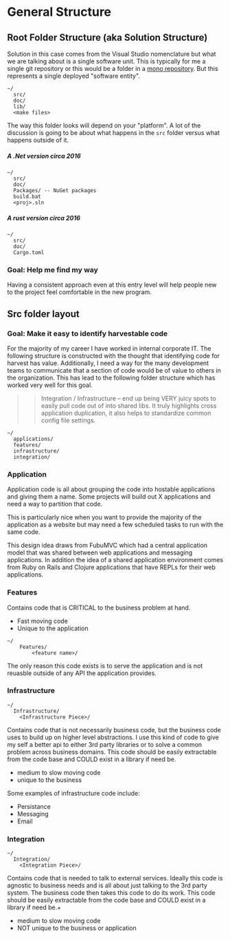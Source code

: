 # General Structure


## Root Folder Structure (aka Solution Structure)

Solution in this case comes from the Visual Studio nomenclature but what we are talking about is a single software unit. This is typically for me a single git repository or this would be a folder in a [mono repository](https://developer.atlassian.com/blog/2015/10/monorepos-in-git/). But this represents a single deployed "software entity".

```
~/
  src/
  doc/
  lib/
  <make files>
```

The way this folder looks will depend on your "platform". A lot of the discussion is going to be about what happens in the `src` folder versus what happens outside of it.

##### A .Net version circa 2016

```
~/
  src/
  doc/
  Packages/ -- NuGet packages
  build.bat
  <proj>.sln
```

##### A rust version circa 2016

```
~/
  src/
  doc/
  Cargo.toml
```

### Goal: Help me find my way

Having a consistent approach even at this entry level will help people new to the project feel comfortable in the new program.

## Src folder layout

### Goal: Make it easy to identify harvestable code

For the majority of my career I have worked in internal corporate IT. The following structure is constructed with the thought that identifying code for harvest has value. Additionally, I need a way for the many development teams to communicate that a section of code would be of value to others in the organization. This has lead to the following folder structure which has worked very well for this goal.

> > Integration / Infrastructure – end up being VERY juicy spots to easily pull code out of into shared libs. It truly highlights cross application duplication, it also helps to standardize common config file settings.

```
~/
  applications/
  features/
  infrastructure/
  integration/
```

### Application
Application code is all about grouping the code into hostable applications and giving them a name. Some projects will build out X applications and need a way to partition that code.

This is particularly nice when you want to provide the majority of the application as a website but may need a few scheduled tasks to run with the same code.

This design idea draws from FubuMVC which had a central application model that was shared between web applications and messaging applications. In addition the idea of a shared application environment comes from Ruby on Rails and Clojure applications that have REPLs for their web applications.

### Features

Contains code that is CRITICAL to the business problem at hand.

- Fast moving code
- Unique to the application

```
~/
    Features/
        <feature name>/
```

The only reason this code exists is to serve the application and is not reuasble outside of any API the application provides.


### Infrastructure

```
~/
  Infrastructure/
    <Infrastructure Piece>/

```

Contains code that is not necessarily business code, but the business code uses to build up on higher level abstractions. I use this kind of code to give my self a better api to either 3rd party libraries or to solve a common problem across business domains. This code should be easily extractable from the code base and COULD exist in a library if need be.

- medium to slow moving code
- unique to the business

Some examples of infrastructure code include:
- Persistance
- Messaging
- Email

### Integration

```
~/
  Integration/
    <Integration Piece>/

```

Contains code that is needed to talk to external services. Ideally this code is agnostic to business needs and is all about just talking to the 3rd party system. The business code then takes this code to do its work. This code should be easily extractable from the code base and COULD exist in a library if need be.+

- medium to slow moving code
- NOT unique to the business or application


